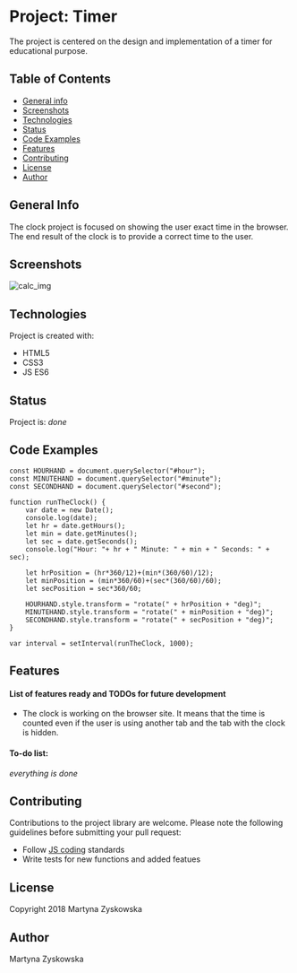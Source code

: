 # Project: Timer
The project is centered on the design and implementation of a timer for educational purpose. 
## Table of Contents
* [General info](#general-info)
* [Screenshots](#screenshots)
* [Technologies](#technologies)
* [Status](#status)
* [Code Examples](#code-examples)
* [Features](#features)
* [Contributing](#contributing)
* [License](#license)
* [Author](#author)
## General Info
The clock project is focused on showing the user exact time in the browser.
The end result of the clock is to provide a correct time to the user.
## Screenshots
![calc_img](./clock-img.png)
## Technologies
Project is created with:
- HTML5
- CSS3
- JS ES6
## Status
Project is: _done_
## Code Examples

```
const HOURHAND = document.querySelector("#hour");
const MINUTEHAND = document.querySelector("#minute");
const SECONDHAND = document.querySelector("#second");

function runTheClock() {
    var date = new Date();
    console.log(date);
    let hr = date.getHours();
    let min = date.getMinutes();
    let sec = date.getSeconds();
    console.log("Hour: "+ hr + " Minute: " + min + " Seconds: " + sec);

    let hrPosition = (hr*360/12)+(min*(360/60)/12);
    let minPosition = (min*360/60)+(sec*(360/60)/60);
    let secPosition = sec*360/60;

    HOURHAND.style.transform = "rotate(" + hrPosition + "deg)";
    MINUTEHAND.style.transform = "rotate(" + minPosition + "deg)";
    SECONDHAND.style.transform = "rotate(" + secPosition + "deg)";
}

var interval = setInterval(runTheClock, 1000);
```

## Features
#### List of features ready and TODOs for future development
* The clock is working on the browser site. It means that the time is counted even if the user is using another tab and the tab with the clock is hidden.

#### To-do list:
_everything is done_
## Contributing
Contributions to the project library are welcome. Please note the following guidelines before submitting your pull request:
 - Follow [JS coding](https://developer.mozilla.org/bm/docs/Web/JavaScript/Guide) standards
 - Write tests for new functions and added featues
## License
Copyright 2018 Martyna Zyskowska
## Author
Martyna Zyskowska

